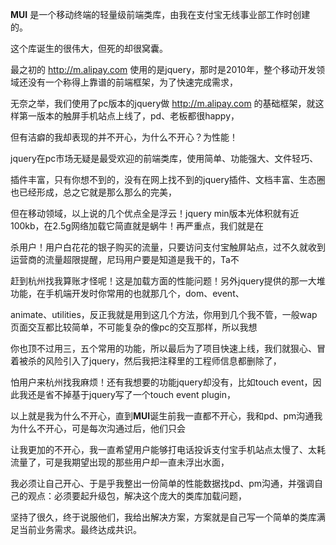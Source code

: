**MUI** 是一个移动终端的轻量级前端类库，由我在支付宝无线事业部工作时创建的。

这个库诞生的很伟大，但死的却很窝囊。

最之初的 <http://m.alipay.com> 使用的是jquery，那时是2010年，整个移动开发领域还没有一个称得上靠谱的前端框架，为了快速完成需求，

无奈之举，我们使用了pc版本的jquery做 <http://m.alipay.com> 的基础框架，就这样第一版本的触屏手机站点上线了，pd、老板都很happy，

但有洁癖的我却表现的并不开心，为什么不开心？为性能！

jquery在pc市场无疑是最受欢迎的前端类库，使用简单、功能强大、文件轻巧、

插件丰富，只有你想不到的，没有在网上找不到的jquery插件、文档丰富、生态圈也已经形成，总之它就是那么那么的完美，

但在移动领域，以上说的几个优点全是浮云！jquery min版本光体积就有近100kb，在2.5g网络加载它简直就是蜗牛！再严重点，我们就是在

杀用户！用户白花花的银子购买的流量，只要访问支付宝触屏站点，过不久就收到运营商的流量超限提醒，尼玛用户要是知道是我干的，Ta不

赶到杭州找我算账才怪呢！这是加载方面的性能问题！另外jquery提供的那一大堆功能，在手机端开发时你常用的也就那几个，dom、event、

animate、utilities，反正我就是用到这几个方法，你用到几个我不管，一般wap页面交互都比较简单，不可能复杂的像pc的交互那样，所以我想

你也顶不过用三，五个常用的功能，所以最后为了项目快速上线，我们就狠心、冒着被杀的风险引入了jquery，然后我把注释里的工程师信息都删除了，

怕用户来杭州找我麻烦！还有我想要的功能jquery却没有，比如touch event，因此我还是省不掉基于jquery写了一个touch event plugin，

以上就是我为什么不开心，直到**MUI**诞生前我一直都不开心，我和pd、pm沟通我为什么不开心，可是每次沟通过后，他们只会

让我更加的不开心，我一直希望用户能够打电话投诉支付宝手机站点太慢了、太耗流量了，可是我期望出现的那些用户却一直未浮出水面，

我必须让自己开心、于是乎我整出一份简单的性能数据找pd、pm沟通，并强调自己的观点：必须要起升级包，解决这个庞大的类库加载问题，

坚持了很久，终于说服他们，我给出解决方案，方案就是自己写一个简单的类库满足当前业务需求。最终达成共识。

